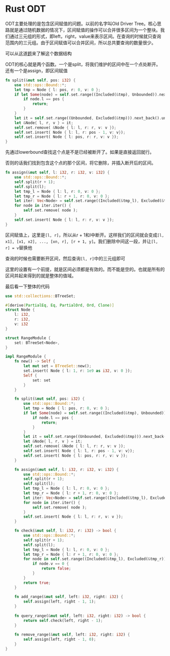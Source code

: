 # Rust ODT

ODT主要处理的是包含区间赋值的问题。以前的名字叫Old Driver Tree。核心思路就是通过随机数据的情况下，区间赋值的操作可以合并很多区间为一个整块。我们通过三元组的形式，即left，right，value来表示区间。在查询的时候就只查询范围内的三元组。由于区间赋值可以合并区间，所以总共要查询的数量很少。

可以从这道[题](https://leetcode.cn/problems/range-module/)来了解这个数据结构

ODT的核心就是两个函数。一个是split，将我们维护的区间中在一个点处断开。还有一个是assign，即区间赋值

```rust
fn split(&mut self, pos: i32) {
    use std::ops::Bound::*;
    let tmp = Node { l: pos, r: 0, v: 0 };
    if let Some(node) = self.set.range((Included(&tmp), Unbounded)).next() {
        if node.l == pos {
            return;
        }
    }
    let it = self.set.range((Unbounded, Excluded(&tmp))).next_back().unwrap();
    let &Node{ l, r, v } = it;
    self.set.remove( &Node { l: l, r: r, v: v });
    self.set.insert( Node { l: l, r: pos - 1, v: v});
    self.set.insert( Node { l: pos, r: r, v: v });
}
```

先通过lowerbound查找这个点是不是已经被断开了。如果是直接返回就行。

否则的话我们找到包含这个点的那个区间，将它删除，并插入断开后的区间。

```rust
fn assign(&mut self, l: i32, r: i32, v: i32) {
    use std::ops::Bound::*;
    self.split(r + 1);
    self.split(l);
    let tmp_l = Node { l: l, r: 0, v: 0 };
    let tmp_r = Node { l: r + 1, r: 0, v: 0 };
    let iter: Vec<Node> = self.set.range((Included(&tmp_l), Excluded(&tmp_r))).map(|node| node.clone()).collect();
    for node in iter.iter() {
        self.set.remove( node );
    }
    self.set.insert( Node { l: l, r: r, v: v });
}
```

区间赋值上，这里是`[l, r]`，所以从r + 1和l中断开。这样我们的区间就会变成`[l, x1], [x1, x2], ..., [xn, r], [r + 1, y]`。我们删除中间这一段，并让`[l, r] = v`替换他

查询的时候也需要断开区间，然后查询`[l, r]`中的三元组即可

这里的设置有一个前提，就是区间必须都是有效的。而不能是空的。也就是所有的区间并起来得到的就是整体的值域。

最后看一下整体的代码

```rust
use std::collections::BTreeSet;

#[derive(PartialEq, Eq, PartialOrd, Ord, Clone)]
struct Node {
    l: i32,
    r: i32,
    v: i32
}

struct RangeModule {
    set: BTreeSet<Node>,
}

impl RangeModule {
    fn new() -> Self {
        let mut set = BTreeSet::new();
        set.insert( Node { l: 1, r: 1e9 as i32, v: 0 });
        Self {
            set: set
        }
    }

    fn split(&mut self, pos: i32) {
        use std::ops::Bound::*;
        let tmp = Node { l: pos, r: 0, v: 0 };
        if let Some(node) = self.set.range((Included(&tmp), Unbounded)).next() {
            if node.l == pos {
                return;
            }
        }
        let it = self.set.range((Unbounded, Excluded(&tmp))).next_back().unwrap();
        let &Node{ l, r, v } = it;
        self.set.remove( &Node { l: l, r: r, v: v });
        self.set.insert( Node { l: l, r: pos - 1, v: v});
        self.set.insert( Node { l: pos, r: r, v: v });
    }

    fn assign(&mut self, l: i32, r: i32, v: i32) {
        use std::ops::Bound::*;
        self.split(r + 1);
        self.split(l);
        let tmp_l = Node { l: l, r: 0, v: 0 };
        let tmp_r = Node { l: r + 1, r: 0, v: 0 };
        let iter: Vec<Node> = self.set.range((Included(&tmp_l), Excluded(&tmp_r))).map(|node| node.clone()).collect();
        for node in iter.iter() {
            self.set.remove( node );
        }
        self.set.insert( Node { l: l, r: r, v: v });
    }

    fn check(&mut self, l: i32, r: i32) -> bool {
        use std::ops::Bound::*;
        self.split(r + 1);
        self.split(l);
        let tmp_l = Node { l: l, r: 0, v: 0 };
        let tmp_r = Node { l: r + 1, r: 0, v: 0 };
        for node in self.set.range((Included(&tmp_l), Excluded(&tmp_r))) {
            if node.v == 0 {
                return false;
            }
        }
        return true;
    }
    
    fn add_range(&mut self, left: i32, right: i32) {
        self.assign(left, right - 1, 1);
    }
    
    fn query_range(&mut self, left: i32, right: i32) -> bool {
        return self.check(left, right - 1);
    }
    
    fn remove_range(&mut self, left: i32, right: i32) {
        self.assign(left, right - 1, 0);
    }
}
```
